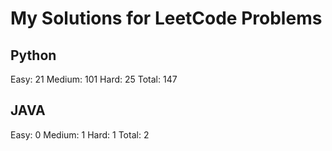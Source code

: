# My Solutions for LeetCode Problems

## Python

Easy: 21
Medium: 101
Hard: 25
Total: 147

## JAVA

Easy: 0
Medium: 1
Hard: 1
Total: 2
